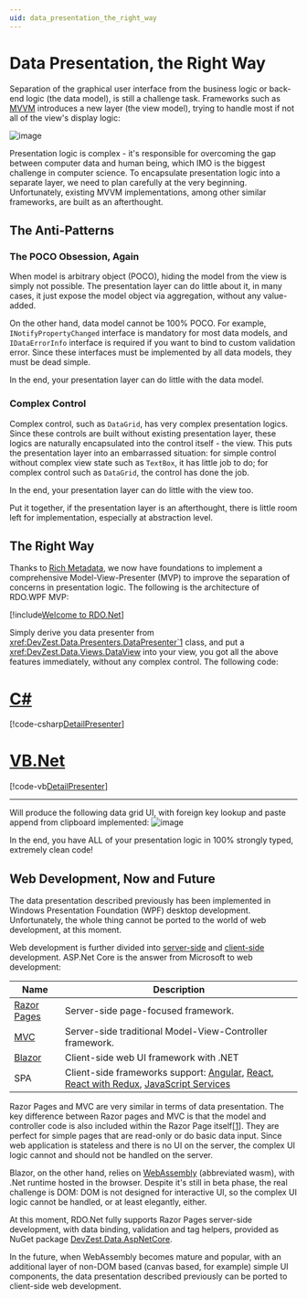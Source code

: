```yaml
---
uid: data_presentation_the_right_way
---
```


# Data Presentation, the Right Way

Separation of the graphical user interface from the business logic or back-end logic (the data model), is still a challenge task. Frameworks such as [MVVM](https://en.wikipedia.org/wiki/Model%E2%80%93view%E2%80%93viewmodel) introduces a new layer (the view model), trying to handle most if not all of the view's display logic:

![image](/images/MVVM.jpg)

Presentation logic is complex - it's responsible for overcoming the gap between computer data and human being, which IMO is the biggest challenge in computer science. To encapsulate presentation logic into a separate layer, we need to plan carefully at the very beginning. Unfortunately, existing MVVM implementations, among other similar frameworks, are built as an afterthought.

## The Anti-Patterns

### The POCO Obsession, Again

When model is arbitrary object (POCO), hiding the model from the view is simply not possible. The presentation layer can do little about it, in many cases, it just expose the model object via aggregation, without any value-added.

On the other hand, data model cannot be 100% POCO. For example, `INotifyPropertyChanged` interface is mandatory for most data models, and `IDataErrorInfo` interface is required if you want to bind to custom validation error. Since these interfaces must be implemented by all data models, they must be dead simple.

In the end, your presentation layer can do little with the data model.

### Complex Control

Complex control, such as `DataGrid`, has very complex presentation logics. Since these controls are built without existing presentation layer, these logics are naturally encapsulated into the control itself - the view. This puts the presentation layer into an embarrassed situation: for simple control without complex view state such as `TextBox`, it has little job to do; for complex control such as `DataGrid`, the control has done the job.

In the end, your presentation layer can do little with the view too.

Put it together, if the presentation layer is an afterthought, there is little room left for implementation, especially at abstraction level.

## The Right Way

Thanks to [Rich Metadata](xref:orm_data_access_the_right_way#rich-metadata---relational-data-objects), we now have foundations to implement a comprehensive Model-View-Presenter (MVP) to improve the separation of concerns in presentation logic. The following is the architecture of RDO.WPF MVP:

[!include[Welcome to RDO.Net](../_rdo_wpf_mvp_architecture.md)]

Simply derive you data presenter from <xref:DevZest.Data.Presenters.DataPresenter`1> class, and put a <xref:DevZest.Data.Views.DataView> into your view, you got all the above features immediately, without any complex control. The following code:

# [C#](#tab/cs)

[!code-csharp[DetailPresenter](../../../../samples/AdventureWorksLT.WpfApp/SalesOrderWindow.DetailPresenter.cs)]

# [VB.Net](#tab/vb)

[!code-vb[DetailPresenter](../../../../samples.vb/AdventureWorksLT.WpfApp/SalesOrderWindow.DetailPresenter.vb)]

***

Will produce the following data grid UI, with foreign key lookup and paste append from clipboard implemented:
![image](/images/SalesOrderDetailUI.jpg)

In the end, you have ALL of your presentation logic in 100% strongly typed, extremely clean code!

## Web Development, Now and Future

The data presentation described previously has been implemented in Windows Presentation Foundation (WPF) desktop development. Unfortunately, the whole thing cannot be ported to the world of web development, at this moment.

Web development is further divided into [server-side](https://en.wikipedia.org/wiki/Server-side_scripting) and [client-side](https://en.wikipedia.org/wiki/Dynamic_web_page#Client-side_scripting) development. ASP.Net Core is the answer from Microsoft to web development:

| Name | Description |
|------------|-------------|
| [Razor Pages](https://docs.microsoft.com/en-us/aspnet/core/razor-pages/) | Server-side page-focused framework. |
| [MVC](https://docs.microsoft.com/en-us/aspnet/core/mvc/) | Server-side traditional Model-View-Controller framework. |
| [Blazor](https://docs.microsoft.com/en-us/aspnet/core/blazor/) | Client-side web UI framework with .NET |
| SPA | Client-side frameworks support: [Angular](https://docs.microsoft.com/en-us/aspnet/core/client-side/spa/angular), [React](https://docs.microsoft.com/en-us/aspnet/core/client-side/spa/react), [React with Redux](https://docs.microsoft.com/en-us/aspnet/core/client-side/spa/react-with-redux), [JavaScript Services](https://docs.microsoft.com/en-us/aspnet/core/client-side/spa-services) |

Razor Pages and MVC are very similar in terms of data presentation. The key difference between Razor pages and MVC is that the model and controller code is also included within the Razor Page itself[[1]]. They are perfect for simple pages that are read-only or do basic data input. Since web application is stateless and there is no UI on the server, the complex UI logic cannot and should not be handled on the server.

Blazor, on the other hand, relies on [WebAssembly](https://webassembly.org/) (abbreviated wasm), with .Net runtime hosted in the browser. Despite it's still in beta phase, the real challenge is DOM: DOM is not designed for interactive UI, so the complex UI logic cannot be handled, or at least elegantly, either.

At this moment, RDO.Net fully supports Razor Pages server-side development, with data binding, validation and tag helpers, provided as NuGet package [DevZest.Data.AspNetCore](https://www.nuget.org/packages/DevZest.Data.AspNetCore/).

In the future, when WebAssembly becomes mature and popular, with an additional layer of non-DOM based (canvas based, for example) simple UI components, the data presentation described previously can be ported to client-side web development.

[1]: https://hackernoon.com/asp-net-core-razor-pages-vs-mvc-which-will-create-better-web-apps-in-2018-bd137ae0acaa
